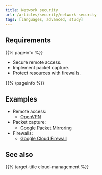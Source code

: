 ```yaml
---
title: Network security
url: /articles/security/network-security
tags: [languages, advanced, study]
---
```


## Requirements

{{% pageinfo %}}

* Secure remote access.
* Implement packet capture.
* Protect resources with firewalls.

{{% /pageinfo %}}

## Examples

* Remote access:
  * [OpenVPN](https://openvpn.net/)
* Packet capture:
  * [Google Packet Mirroring](https://cloud.google.com/vpc/docs/packet-mirroring)
* Firewalls:
  * [Google Cloud Firewall](https://cloud.google.com/security/products/firewall)

## See also

{{% target-title cloud-management %}}
